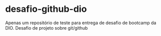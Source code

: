# desafio-github-dio
Apenas um repositório de teste para entrega de desafio de bootcamp da DIO.
Desafio de projeto sobre git/github
